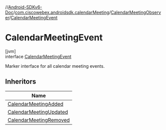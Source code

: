 //[Android-SDKv6-Doc](../../../../index.md)/[com.ciscowebex.androidsdk.calendarMeeting](../../index.md)/[CalendarMeetingObserver](../index.md)/[CalendarMeetingEvent](index.md)

# CalendarMeetingEvent

[jvm]\
interface [CalendarMeetingEvent](index.md)

Marker interface for all calendar meeting events.

## Inheritors

| Name |
|---|
| [CalendarMeetingAdded](../-calendar-meeting-added/index.md) |
| [CalendarMeetingUpdated](../-calendar-meeting-updated/index.md) |
| [CalendarMeetingRemoved](../-calendar-meeting-removed/index.md) |
